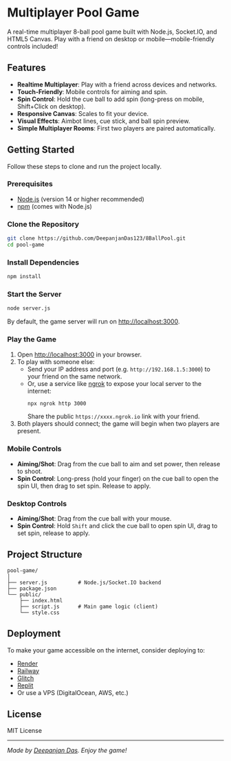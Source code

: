 # Multiplayer Pool Game

A real-time multiplayer 8-ball pool game built with Node.js, Socket.IO, and HTML5 Canvas. Play with a friend on desktop or mobile—mobile-friendly controls included!

## Features

- **Realtime Multiplayer**: Play with a friend across devices and networks.
- **Touch-Friendly**: Mobile controls for aiming and spin.
- **Spin Control**: Hold the cue ball to add spin (long-press on mobile, Shift+Click on desktop).
- **Responsive Canvas**: Scales to fit your device.
- **Visual Effects**: Aimbot lines, cue stick, and ball spin preview.
- **Simple Multiplayer Rooms**: First two players are paired automatically.

## Getting Started

Follow these steps to clone and run the project locally.

### Prerequisites

- [Node.js](https://nodejs.org/) (version 14 or higher recommended)
- [npm](https://www.npmjs.com/) (comes with Node.js)

### Clone the Repository

```bash
git clone https://github.com/DeepanjanDas123/8BallPool.git
cd pool-game
```

### Install Dependencies

```bash
npm install
```

### Start the Server

```bash
node server.js
```

By default, the game server will run on [http://localhost:3000](http://localhost:3000).

### Play the Game

1. Open [http://localhost:3000](http://localhost:3000) in your browser.
2. To play with someone else:
    - Send your IP address and port (e.g. `http://192.168.1.5:3000`) to your friend on the same network.
    - Or, use a service like [ngrok](https://ngrok.com/) to expose your local server to the internet:
      ```bash
      npx ngrok http 3000
      ```
      Share the public `https://xxxx.ngrok.io` link with your friend.
3. Both players should connect; the game will begin when two players are present.

### Mobile Controls

- **Aiming/Shot**: Drag from the cue ball to aim and set power, then release to shoot.
- **Spin Control**: Long-press (hold your finger) on the cue ball to open the spin UI, then drag to set spin. Release to apply.

### Desktop Controls

- **Aiming/Shot**: Drag from the cue ball with your mouse.
- **Spin Control**: Hold `Shift` and click the cue ball to open spin UI, drag to set spin, release to apply.

## Project Structure

```
pool-game/
│
├── server.js          # Node.js/Socket.IO backend
├── package.json
└── public/
    ├── index.html
    ├── script.js      # Main game logic (client)
    └── style.css
```

## Deployment

To make your game accessible on the internet, consider deploying to:

- [Render](https://render.com/)
- [Railway](https://railway.app/)
- [Glitch](https://glitch.com/)
- [Replit](https://replit.com/)
- Or use a VPS (DigitalOcean, AWS, etc.)

## License

MIT License

---

*Made by [Deepanjan Das](https://github.com/DeepanjanDas123). Enjoy the game!*
